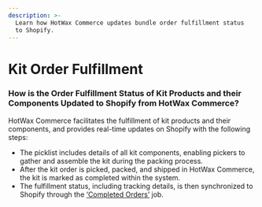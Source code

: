 ```yaml
---
description: >-
  Learn how HotWax Commerce updates bundle order fulfillment status
  to Shopify.
---
```


# Kit Order Fulfillment

### How is the Order Fulfillment Status of Kit Products and their Components Updated to Shopify from HotWax Commerce?

HotWax Commerce facilitates the fulfillment of kit products and their components, and provides real-time updates on Shopify with the following steps:

* The picklist includes details of all kit components, enabling pickers to gather and assemble the kit during the packing process.
* After the kit order is picked, packed, and shipped in HotWax Commerce, the kit is marked as completed within the system.
* The fulfillment status, including tracking details, is then synchronized to Shopify through the [‘Completed Orders’](how-is-the-order-fulfillment-status-updated-to-shopify-from-hotwax-commerce.md) job.
